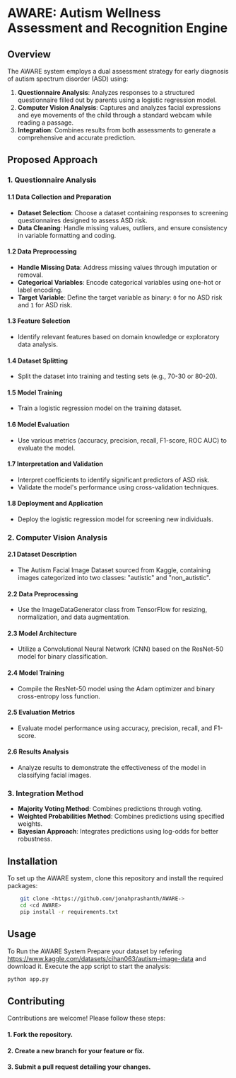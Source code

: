 # AWARE: Autism Wellness Assessment and Recognition Engine

## Overview
The AWARE system employs a dual assessment strategy for early diagnosis of autism spectrum disorder (ASD) using:
1. **Questionnaire Analysis**: Analyzes responses to a structured questionnaire filled out by parents using a logistic regression model.
2. **Computer Vision Analysis**: Captures and analyzes facial expressions and eye movements of the child through a standard webcam while reading a passage.
3. **Integration**: Combines results from both assessments to generate a comprehensive and accurate prediction.

## Proposed Approach

### 1. Questionnaire Analysis

#### 1.1 Data Collection and Preparation
- **Dataset Selection**: Choose a dataset containing responses to screening questionnaires designed to assess ASD risk.
- **Data Cleaning**: Handle missing values, outliers, and ensure consistency in variable formatting and coding.

#### 1.2 Data Preprocessing
- **Handle Missing Data**: Address missing values through imputation or removal.
- **Categorical Variables**: Encode categorical variables using one-hot or label encoding.
- **Target Variable**: Define the target variable as binary: `0` for no ASD risk and `1` for ASD risk.

#### 1.3 Feature Selection
- Identify relevant features based on domain knowledge or exploratory data analysis.

#### 1.4 Dataset Splitting
- Split the dataset into training and testing sets (e.g., 70-30 or 80-20).

#### 1.5 Model Training
- Train a logistic regression model on the training dataset.

#### 1.6 Model Evaluation
- Use various metrics (accuracy, precision, recall, F1-score, ROC AUC) to evaluate the model.

#### 1.7 Interpretation and Validation
- Interpret coefficients to identify significant predictors of ASD risk.
- Validate the model's performance using cross-validation techniques.

#### 1.8 Deployment and Application
- Deploy the logistic regression model for screening new individuals.

### 2. Computer Vision Analysis

#### 2.1 Dataset Description
- The Autism Facial Image Dataset sourced from Kaggle, containing images categorized into two classes: "autistic" and "non_autistic".

#### 2.2 Data Preprocessing
- Use the ImageDataGenerator class from TensorFlow for resizing, normalization, and data augmentation.

#### 2.3 Model Architecture
- Utilize a Convolutional Neural Network (CNN) based on the ResNet-50 model for binary classification.

#### 2.4 Model Training
- Compile the ResNet-50 model using the Adam optimizer and binary cross-entropy loss function.

#### 2.5 Evaluation Metrics
- Evaluate model performance using accuracy, precision, recall, and F1-score.

#### 2.6 Results Analysis
- Analyze results to demonstrate the effectiveness of the model in classifying facial images.

### 3. Integration Method
- **Majority Voting Method**: Combines predictions through voting.
- **Weighted Probabilities Method**: Combines predictions using specified weights.
- **Bayesian Approach**: Integrates predictions using log-odds for better robustness.

## Installation

To set up the AWARE system, clone this repository and install the required packages:
```bash
    git clone <https://github.com/jonahprashanth/AWARE->
    cd <cd AWARE>
    pip install -r requirements.txt
```
## Usage

To Run the AWARE System
Prepare your dataset by refering https://www.kaggle.com/datasets/cihan063/autism-image-data and download it.
Execute the app script to start the analysis:
```bash
python app.py
```
## Contributing

Contributions are welcome! Please follow these steps:
#### 1. Fork the repository.
#### 2. Create a new branch for your feature or fix.
#### 3. Submit a pull request detailing your changes.
